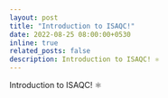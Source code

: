 ```yaml
---
layout: post
title: "Introduction to ISAQC!"
date: 2022-08-25 08:00:00+0530
inline: true
related_posts: false
description: Introduction to ISAQC! ⚛️
---
```


Introduction to ISAQC! ⚛️
